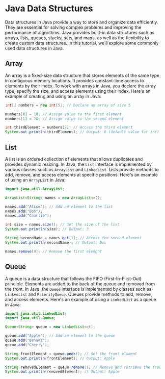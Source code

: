 # Java Data Structures

Data structures in Java provide a way to store and organize data efficiently. They are essential for solving complex problems and improving the performance of algorithms. Java provides built-in data structures such as arrays, lists, queues, stacks, sets, and maps, as well as the flexibility to create custom data structures. In this tutorial, we'll explore some commonly used data structures in Java.

## Array

An array is a fixed-size data structure that stores elements of the same type in contiguous memory locations. It provides constant-time access to elements by their index. To work with arrays in Java, you declare the array type, specify the size, and access elements using their index. Here's an example of creating and using an array in Java:

```java
int[] numbers = new int[5]; // Declare an array of size 5

numbers[0] = 10; // Assign value to the first element
numbers[1] = 20; // Assign value to the second element

int thirdElement = numbers[2]; // Access the third element
System.out.println(thirdElement); // Output: 0 (default value for int)
```

## List

A list is an ordered collection of elements that allows duplicates and provides dynamic resizing. In Java, the `List` interface is implemented by various classes such as `ArrayList` and `LinkedList`. Lists provide methods to add, remove, and access elements at specific positions. Here's an example of using an `ArrayList` in Java:

```java
import java.util.ArrayList;

ArrayList<String> names = new ArrayList<>();

names.add("Alice"); // Add an element to the list
names.add("Bob");
names.add("Charlie");

int size = names.size(); // Get the size of the list
System.out.println(size); // Output: 3

String secondName = names.get(1); // Access the second element
System.out.println(secondName); // Output: Bob

names.remove(0); // Remove the first element
```

## Queue

A queue is a data structure that follows the FIFO (First-In-First-Out) principle. Elements are added to the back of the queue and removed from the front. In Java, the `Queue` interface is implemented by classes such as `LinkedList` and `PriorityQueue`. Queues provide methods to add, remove, and access elements. Here's an example of using a `LinkedList` as a queue in Java:

```java
import java.util.LinkedList;
import java.util.Queue;

Queue<String> queue = new LinkedList<>();

queue.add("Apple"); // Add an element to the queue
queue.add("Banana");
queue.add("Cherry");

String frontElement = queue.peek(); // Get the front element
System.out.println(frontElement); // Output: Apple

String removedElement = queue.remove(); // Remove and retrieve the front element
System.out.println(removedElement); // Output: Apple
```

